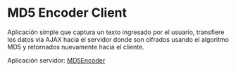 # MD5 Encoder Client

Aplicación simple que captura un texto ingresado por el usuario, transfiere los datos via AJAX hacia el servidor donde son cifrados usando el algoritmo MD5 y retornados nuevamente hacia el cliente.

Aplicación servidor: [MD5Encoder](https://github.com/hespinoza01/MD5Encoder)